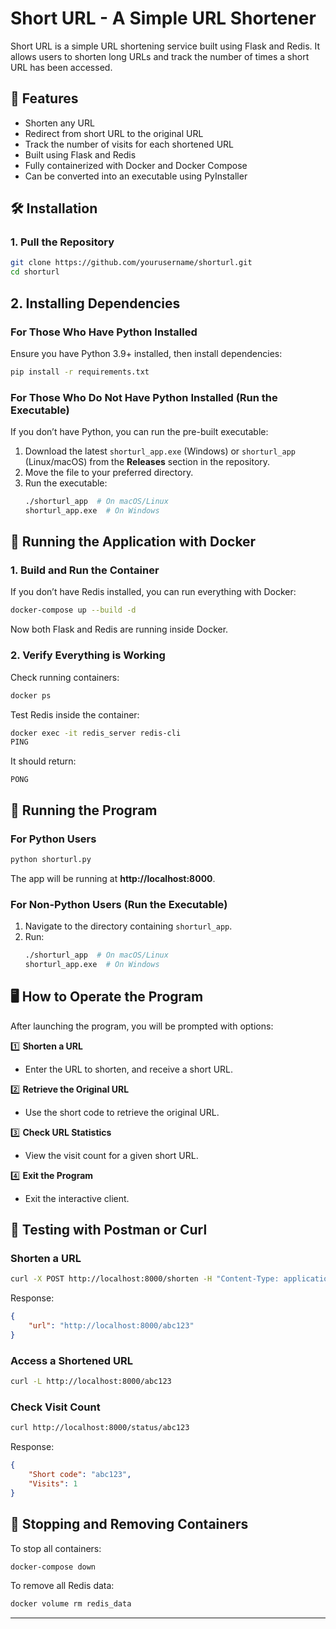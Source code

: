 # Short URL - A Simple URL Shortener

Short URL is a simple URL shortening service built using Flask and Redis. It allows users to shorten long URLs and track the number of times a short URL has been accessed.

## 🚀 Features
- Shorten any URL
- Redirect from short URL to the original URL
- Track the number of visits for each shortened URL
- Built using Flask and Redis
- Fully containerized with Docker and Docker Compose
- Can be converted into an executable using PyInstaller

## 🛠 Installation
### **1. Pull the Repository**
```sh
git clone https://github.com/yourusername/shorturl.git
cd shorturl
```

## **2. Installing Dependencies**

### **For Those Who Have Python Installed**
Ensure you have Python 3.9+ installed, then install dependencies:
```sh
pip install -r requirements.txt
```

### **For Those Who Do Not Have Python Installed (Run the Executable)**
If you don’t have Python, you can run the pre-built executable:
1. Download the latest `shorturl_app.exe` (Windows) or `shorturl_app` (Linux/macOS) from the **Releases** section in the repository.
2. Move the file to your preferred directory.
3. Run the executable:
   ```sh
   ./shorturl_app  # On macOS/Linux
   shorturl_app.exe  # On Windows
   ```

## 🐳 Running the Application with Docker

### **1. Build and Run the Container**
If you don’t have Redis installed, you can run everything with Docker:
```sh
docker-compose up --build -d
```
Now both Flask and Redis are running inside Docker.

### **2. Verify Everything is Working**
Check running containers:
```sh
docker ps
```
Test Redis inside the container:
```sh
docker exec -it redis_server redis-cli
PING
```
It should return:
```
PONG
```

## 🎯 Running the Program
### **For Python Users**
```sh
python shorturl.py
```
The app will be running at **http://localhost:8000**.

### **For Non-Python Users (Run the Executable)**
1. Navigate to the directory containing `shorturl_app`.
2. Run:
   ```sh
   ./shorturl_app  # On macOS/Linux
   shorturl_app.exe  # On Windows
   ```

## 🖥️ How to Operate the Program
After launching the program, you will be prompted with options:

1️⃣ **Shorten a URL**
   - Enter the URL to shorten, and receive a short URL.

2️⃣ **Retrieve the Original URL**
   - Use the short code to retrieve the original URL.

3️⃣ **Check URL Statistics**
   - View the visit count for a given short URL.

4️⃣ **Exit the Program**
   - Exit the interactive client.

## 🧪 Testing with Postman or Curl
### **Shorten a URL**
```sh
curl -X POST http://localhost:8000/shorten -H "Content-Type: application/json" -d '{"url": "https://example.com"}'
```
Response:
```json
{
    "url": "http://localhost:8000/abc123"
}
```

### **Access a Shortened URL**
```sh
curl -L http://localhost:8000/abc123
```

### **Check Visit Count**
```sh
curl http://localhost:8000/status/abc123
```
Response:
```json
{
    "Short code": "abc123",
    "Visits": 1
}
```

## 🛑 Stopping and Removing Containers
To stop all containers:
```sh
docker-compose down
```
To remove all Redis data:
```sh
docker volume rm redis_data
```


---

